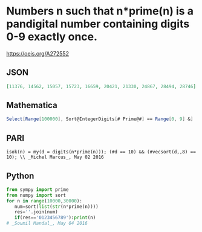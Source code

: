 # Numbers n such that n\*prime\(n\) is a pandigital number containing digits 0\-9 exactly once\.
https://oeis.org/A272552
## JSON
```JSON
[11376, 14562, 15057, 15723, 16659, 20421, 21330, 24867, 28494, 28746]
```
## Mathematica
```Mathematica
Select[Range[100000], Sort@IntegerDigits[# Prime@#] == Range[0, 9] &]
```
## PARI
```PARI
isok(n) = my(d = digits(n*prime(n))); (#d == 10) && (#vecsort(d,,8) == 10); \\ _Michel Marcus_, May 02 2016
```
## Python
```Python
from sympy import prime
from numpy import sort
for n in range(10000,30000):
   num=sort(list(str(n*prime(n))))
   res=''.join(num)
   if(res=='0123456789'):print(n)
# _Soumil Mandal_, May 04 2016
```

